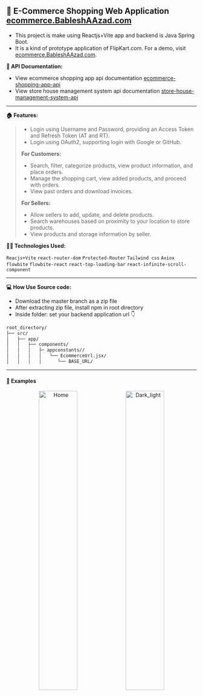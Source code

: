 ## 🏪 E-Commerce Shopping Web Application [ecommerce.BableshAAzad.com](https://ecommerce.bableshaazad.com)
- This project is make using Reactjs+Vite app and backend is Java Spring Boot.
- It is a kind of prototype application of FlipKart.com. For a demo, visit [ecommerce.BableshAAzad.com](https://ecommerce.bableshaazad.com).

**📜 API Documentation:**
- View ecommerce shopping app api documentation [ecommerce-shopping-app-api](https://github.com/BableshAAzad/Ecommerce_Shopping_App)
- View store house management system api documentation [store-house-management-system-api](https://github.com/BableshAAzad/Store_House_Management_System)
---
**🏠 Features:**
>- Login using Username and Password, providing an Access Token and Refresh Token (AT and RT).
>- Login using OAuth2, supporting login with Google or GitHub.
>
>**For Customers:**
>- Search, filter, categorize products, view product information, and place orders.
>- Manage the shopping cart, view added products, and proceed with orders.
>- View past orders and download invoices.
>
>**For Sellers:**
>- Allow sellers to add, update, and delete products.
>- Search warehouses based on proximity to your location to store products.
>- View products and storage information by seller.

**🧑‍💻 Technologies Used:**

`Reacjs+Vite` `react-router-dom` `Protected-Router` `Tailwind css` `Axiox` `flowbite` `flowbite-react` `react-top-loading-bar` `react-infinite-scroll-component`

---

**💻 How Use Source code:**
- Download the master branch as a zip file
- After extracting zip file, install npm in root directory
- Inside folder: set your backend application url 👇
```bash
root_directory/
├── src/
│   ├── app/
│   │   ├── components/
│   │   │   ├─ appconstants//
│   │   │   │   └── EcommerceUrl.jsx/
│   │   │   │      └── BASE_URL/      
````
---
#### 📝 Examples
<p align="center">
  <img src="./project_images/home.png" alt="Home" width="45%"/>
  <img src="./project_images/dark_light" alt="Dark_light" width="45%"/>
</p>
